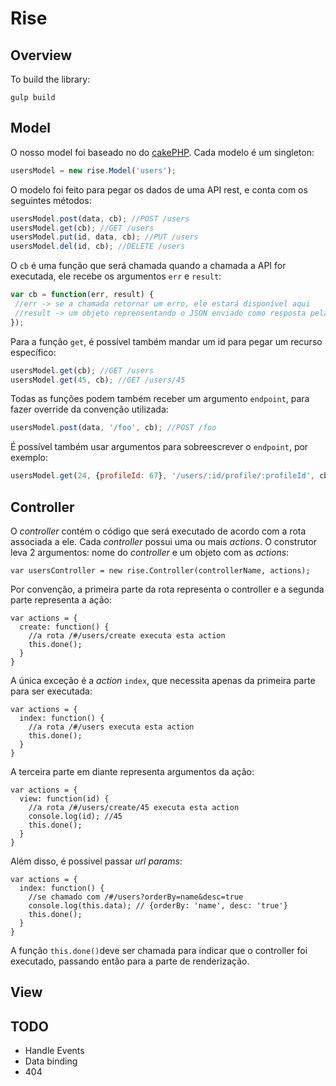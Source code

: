 Rise
=========

Overview
---
To build the library:
```
gulp build
```

Model
---
O nosso model foi baseado no do [cakePHP].
Cada modelo é um singleton:
```javascript
usersModel = new rise.Model('users');
```

O modelo foi feito para pegar os dados de uma API rest, e conta com os seguintes métodos:
```javascript
usersModel.post(data, cb); //POST /users
usersModel.get(cb); //GET /users
usersModel.put(id, data, cb); //PUT /users
usersModel.del(id, cb); //DELETE /users
```

O `cb` é uma função que será chamada quando a chamada a API for executada, ele recebe os argumentos `err` e `result`:
```javascript
var cb = function(err, result) {
 //err -> se a chamada retornar um erro, ele estará disponível aqui
 //result -> um objeto reprensentando o JSON enviado como resposta pela API
});

``` 

Para a função `get`, é possível também mandar um id para pegar um recurso específico:
```javascript
usersModel.get(cb); //GET /users
usersModel.get(45, cb); //GET /users/45
```

Todas as funções podem também receber um argumento `endpoint`, para fazer override da convenção utilizada:
```javascript
usersModel.post(data, '/foo', cb); //POST /foo
```

É possível também usar argumentos para sobreescrever o `endpoint`, por exemplo:
```javascript
usersModel.get(24, {profileId: 67}, '/users/:id/profile/:profileId', cb); //GET /users/24/profile/67
```

Controller
---

O *controller* contém o código que será executado de acordo com a rota associada a ele. Cada *controller* possui uma ou mais *actions*.
O construtor leva 2 argumentos: nome do *controller* e um objeto com as *actions*:
```
var usersController = new rise.Controller(controllerName, actions);
```

Por convenção, a primeira parte da rota representa o controller e a segunda parte representa a ação:
```
var actions = {
  create: function() {
    //a rota /#/users/create executa esta action
    this.done();
  }
}
```

A única exceção é a *action* `index`, que necessita apenas da primeira parte para ser executada:
```
var actions = {
  index: function() {
    //a rota /#/users executa esta action
    this.done();
  }
}
```

A terceira parte em diante representa argumentos da ação:
```
var actions = {
  view: function(id) {
    //a rota /#/users/create/45 executa esta action
    console.log(id); //45
    this.done();
  }
}
```

Além disso, é possivel passar *url params*:
```
var actions = {
  index: function() {
    //se chamado com /#/users?orderBy=name&desc=true
    console.log(this.data); // {orderBy: 'name', desc: 'true'}
    this.done();
  }
}
```

A função `this.done()`deve ser chamada para indicar que o controller foi executado, passando então
para a  parte de renderização.

View
---

TODO
---
* Handle Events
* Data binding
* 404

[cakePHP]:http://cakephp.org/
